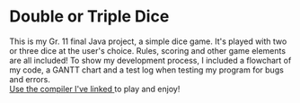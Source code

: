 # Double or Triple Dice
This is my Gr. 11 final Java project, a simple dice game. It's played with two or three dice at the user's choice. 
Rules, scoring and other game elements are all included!
To show my development process, I included a flowchart of my code, a GANTT chart and a test log when testing my program for bugs and errors.
<br> 
  <a href=https://www.programiz.com/online-compiler/68t8JLiIwDSum> Use the compiler I've linked <a/> to play and enjoy! 
<br>
